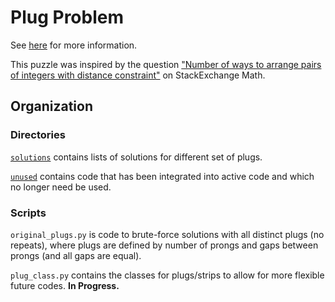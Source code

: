 # Plug Problem

See [here](https://www.cs.umb.edu/~eb/plugs/) for more information.

This puzzle was inspired by the question ["Number of ways to arrange pairs of integers with distance constraint"](http://math.stackexchange.com/questions/4124452/number-of-ways-to-arrange-pairs-of-integers-with-distance-constraint) on StackExchange Math.

## Organization

### Directories

[`solutions`](/solutions) contains lists of solutions for different set of plugs.

[`unused`](/unused) contains code that has been integrated into active code and which no longer need be used.

### Scripts

`original_plugs.py` is code to brute-force solutions with all distinct plugs (no repeats), where plugs are defined by number of prongs and gaps between prongs (and all gaps are equal).

`plug_class.py` contains the classes for plugs/strips to allow for more flexible future codes.  **In Progress.**